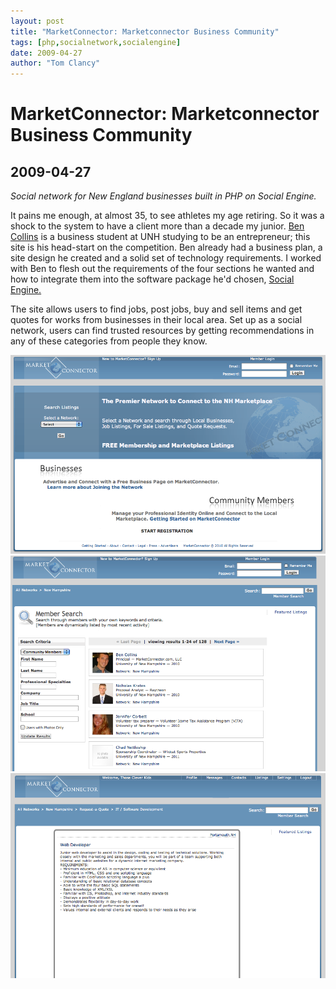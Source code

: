 ```yaml
---
layout: post
title: "MarketConnector: Marketconnector Business Community"
tags: [php,socialnetwork,socialengine]
date: 2009-04-27
author: "Tom Clancy"
---
```


# MarketConnector: Marketconnector Business Community

## 2009-04-27

_Social network for New England businesses built in PHP on Social Engine._

<p>It pains me enough, at almost 35, to see athletes my age retiring. So it was a shock to the system to have a client more than a decade my junior. <a href="http://www.seacoastonline.com/articles/20100419-BIZ-1010789">Ben Collins</a> is a business student at UNH studying to be an entrepreneur; this site is his head-start on the competition. Ben already had a business plan, a site design he created and a solid set of technology requirements. I worked with Ben to flesh out the requirements of the four sections he wanted and how to integrate them into the software package he'd chosen, <a href="http://www.socialengine.net/">Social Engine.</a></p>
<p>The site allows users to find jobs, post jobs, buy and sell items and get quotes for works from businesses in their local area. Set up as a social network, users can find trusted resources by getting recommendations in any of these categories from people they know.</p><img src="/assets/portfolio/MK_Homepage.png" alt="Homepage " />
<img src="/assets/portfolio/MK_Profiles.png" alt="Member List " />
<img src="/assets/portfolio/MK_Job_Listing.png" alt="Job Listings Live job posting from a member" />

